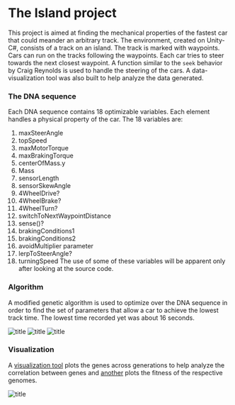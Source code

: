 # The Island project

This project is aimed at finding the mechanical properties of the fastest car that could meander an arbitrary track. The environment, created on Unity-C#, consists of a track on an island. The track is marked with waypoints. Cars can run on the tracks following the waypoints. Each car tries to steer towards the next closest waypoint. A function similar to the `seek` behavior by Craig Reynolds is used to handle the steering of the cars. A data-visualization tool was also built to help analyze the data generated. 

### The DNA sequence
Each DNA sequence contains 18 optimizable variables. Each element handles a physical property of the car. The 18 variables are:
1. maxSteerAngle
2. topSpeed
3. maxMotorTorque
4. maxBrakingTorque
5. centerOfMass.y
6. Mass
7. sensorLength
8. sensorSkewAngle
9. 4WheelDrive?
10. 4WheelBrake?
11. 4WheelTurn?
12. switchToNextWaypointDistance
13. sense()?
14. brakingConditions1
15. brakingConditions2
16. avoidMultiplier parameter
17. lerpToSteerAngle?
18. turningSpeed
The use of some of these variables will be apparent only after looking at the source code.

### Algorithm
A modified genetic algorithm is used to optimize  over the DNA sequence in order to find the set of parameters that allow a car to achieve the lowest track time. The lowest time recorded yet was about 16 seconds.

![title](https://github.com/ad71/Genetic-Algorithms/blob/master/Car%20AI/ss.jpg)
![title](https://github.com/ad71/Genetic-Algorithms/blob/master/Car%20AI/ss_1.jpg)
![title](https://github.com/ad71/Genetic-Algorithms/blob/master/Car%20AI/ss_2.jpg)

### Visualization
A [visualization tool](https://github.com/ad71/Data-Science/blob/master/Data%20Visualization/car_ai_genes.py) plots the genes across generations to help analyze the correlation between genes and [another](https://github.com/ad71/Data-Science/blob/master/Data%20Visualization/car_ai_genes_plot.py) plots the fitness of the respective genomes.

![title](https://github.com/ad71/Unity-Projects-2/tree/master/Car%20AI%20GA/ss.jpg)